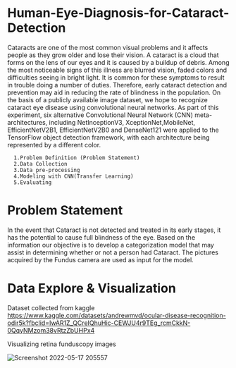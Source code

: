 # Human-Eye-Diagnosis-for-Cataract-Detection


Cataracts are one of the most common visual problems and it affects people as they grow older and lose their vision. A cataract is a cloud that forms on the lens of our eyes and it is caused by a buildup of debris. Among the most noticeable signs of this illness are blurred vision, faded colors and difficulties seeing in bright light. It is common for these symptoms to result in trouble doing a number of duties. Therefore, early cataract detection and prevention may aid in reducing the rate of blindness in the population. On the basis of a publicly available image dataset, we hope to recognize cataract eye disease using convolutional neural networks. As part of this experiment, six alternative Convolutional Neural Network (CNN) meta-architectures, including NetInceptionV3, XceptionNet,MobileNet, EfficientNetV2B1, EfficientNetV2B0 and DenseNet121 were applied to the TensorFlow object detection framework, with each architecture being represented by a different color.


      1.Problem Definition (Problem Statement)
      2.Data Collection
      3.Data pre-processing
      4.Modeling with CNN(Transfer Learning)
      5.Evaluating
      

# Problem Statement
In the event that Cataract is not detected and treated in its early stages, it has the potential to cause full blindness of the eye. Based on the information our objective is to develop a categorization model that may assist in determining whether or not a person had Cataract. The pictures acquired by the Fundus camera are used as input for the model.


# Data Explore & Visualization

Dataset collected from kaggle 
 https://www.kaggle.com/datasets/andrewmvd/ocular-disease-recognition-odir5k?fbclid=IwAR1Z_QCreIQhuHic-CEWJU4r9TEg_rcmCkkN-0QqyNMzom38vRtzZbUHPx4
 
 
Visualizing retina funduscopy images

![Screenshot 2022-05-17 205557](https://user-images.githubusercontent.com/54286216/168842481-83d11bd3-1b14-4154-8206-09f065ba384d.png)


